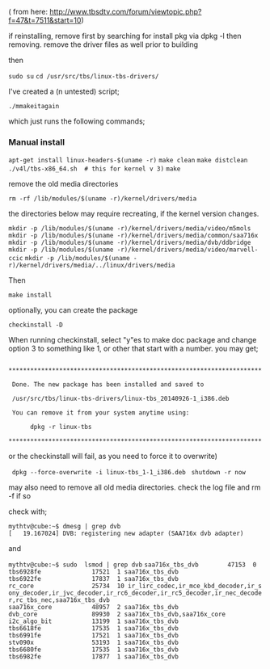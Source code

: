 ( from here:
<http://www.tbsdtv.com/forum/viewtopic.php?f=47&t=7511&start=10>)

if reinstalling, remove first by searching for install pkg via dpkg -l
then removing. remove the driver files as well prior to building

then

`sudo su`
`cd /usr/src/tbs/linux-tbs-drivers/`

I've created a (n untested) script;

`./mmakeitagain`

which just runs the following commands;

### Manual install

`apt-get install linux-headers-$(uname -r)`
`make clean`
`make distclean`
`./v4l/tbs-x86_64.sh  # this for kernel v 3)`
`make`

remove the old media directories

`rm -rf /lib/modules/$(uname -r)/kernel/drivers/media`

the directories below may require recreating, if the kernel version
changes.

`mkdir -p /lib/modules/$(uname -r)/kernel/drivers/media/video/m5mols`
`mkdir -p /lib/modules/$(uname -r)/kernel/drivers/media/common/saa716x`
`mkdir -p /lib/modules/$(uname -r)/kernel/drivers/media/dvb/ddbridge`
`mkdir -p /lib/modules/$(uname -r)/kernel/drivers/media/video/marvell-ccic`
`mkdir -p /lib/modules/$(uname -r)/kernel/drivers/media/../linux/drivers/media`

Then

`make install`

optionally, you can create the package

`checkinstall -D`

When running checkinstall, select "y"es to make doc package and change
option 3 to something like 1, or other that start with a number. you may
get;

```

**********************************************************************

 Done. The new package has been installed and saved to

 /usr/src/tbs/linux-tbs-drivers/linux-tbs_20140926-1_i386.deb

 You can remove it from your system anytime using:

      dpkg -r linux-tbs

**********************************************************************
```

or the checkinstall will fail, as you need to force it to overwrite)

` dpkg --force-overwrite -i linux-tbs_1-1_i386.deb `
`shutdown -r now`

may also need to remove all old media directories. check the log file
and rm -f if so

check with;

`mythtv@cube:~$ dmesg | grep dvb`
`[   19.167024] DVB: registering new adapter (SAA716x dvb adapter)`

and

`mythtv@cube:~$ sudo  lsmod | grep dvb`
`saa716x_tbs_dvb        47153  0`
`tbs6928fe              17521  1 saa716x_tbs_dvb`
`tbs6922fe              17837  1 saa716x_tbs_dvb`
`rc_core                25734  10 ir_lirc_codec,ir_mce_kbd_decoder,ir_sony_decoder,ir_jvc_decoder,ir_rc6_decoder,ir_rc5_decoder,ir_nec_decoder,rc_tbs_nec,saa716x_tbs_dvb`
`saa716x_core           48957  2 saa716x_tbs_dvb`
`dvb_core               89930  2 saa716x_tbs_dvb,saa716x_core`
`i2c_algo_bit           13199  1 saa716x_tbs_dvb`
`tbs6618fe              17535  1 saa716x_tbs_dvb`
`tbs6991fe              17521  1 saa716x_tbs_dvb`
`stv090x                53193  1 saa716x_tbs_dvb`
`tbs6680fe              17535  1 saa716x_tbs_dvb`
`tbs6982fe              17877  1 saa716x_tbs_dvb`